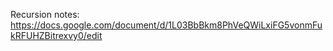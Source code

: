 Recursion notes: https://docs.google.com/document/d/1L03BbBkm8PhVeQWiLxiFG5vonmFukRFUHZBitrexvy0/edit
